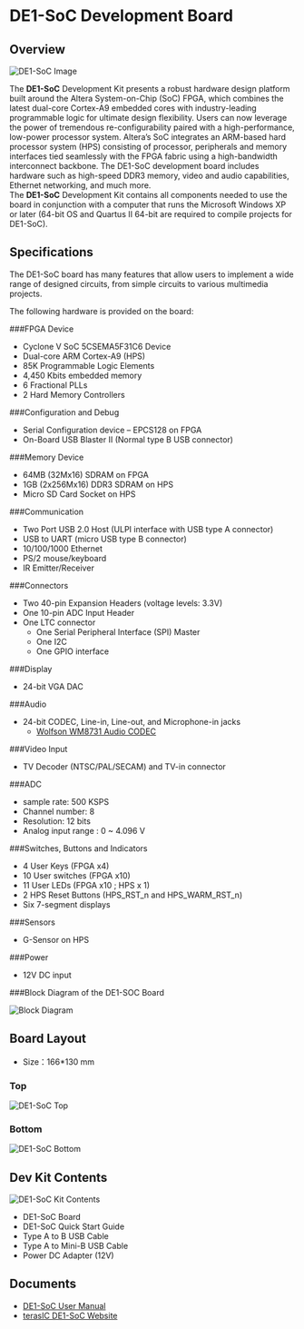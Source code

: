 # DE1-SoC Development Board

## Overview
![DE1-SoC Image](DE1-SoC_top45_01.jpg)

The **DE1-SoC** Development Kit presents a robust hardware design platform built around the Altera System-on-Chip (SoC) FPGA, which combines the latest dual-core Cortex-A9 embedded cores with industry-leading programmable logic for ultimate design flexibility. Users can now leverage the power of tremendous re-configurability paired with a high-performance, low-power processor system. Altera’s SoC integrates an ARM-based hard processor system (HPS) consisting of processor, peripherals and memory interfaces tied seamlessly with the FPGA fabric using a high-bandwidth interconnect backbone. The DE1-SoC development board includes hardware such as high-speed DDR3 memory, video and audio capabilities, Ethernet networking, and much more.  
The **DE1-SoC** Development Kit contains all components needed to use the board in conjunction with a computer that runs the Microsoft Windows XP or later (64-bit OS and Quartus II 64-bit are required to compile projects for DE1-SoC). 

 

## Specifications

The DE1-SoC board has many features that allow users to implement a wide range of designed circuits, from simple circuits to various multimedia projects.

The following hardware is provided on the board:

###FPGA Device

* Cyclone V SoC 5CSEMA5F31C6 Device
* Dual-core ARM Cortex-A9 (HPS)
* 85K Programmable Logic Elements
* 4,450 Kbits embedded memory
* 6 Fractional PLLs
* 2 Hard Memory Controllers

###Configuration and Debug

* Serial Configuration device – EPCS128 on FPGA
* On-Board USB Blaster II (Normal type B USB connector)

###Memory Device

* 64MB (32Mx16) SDRAM on FPGA
* 1GB (2x256Mx16) DDR3 SDRAM on HPS
* Micro SD Card Socket on HPS

###Communication

* Two Port USB 2.0 Host (ULPI interface with USB type A connector)
* USB to UART (micro USB type B connector)
* 10/100/1000 Ethernet
* PS/2 mouse/keyboard
* IR Emitter/Receiver

###Connectors

* Two 40-pin Expansion Headers (voltage levels: 3.3V)
* One 10-pin ADC Input Header
* One LTC connector
  * One Serial Peripheral Interface (SPI) Master
  * One I2C
  * One GPIO interface

###Display

* 24-bit VGA DAC

###Audio

* 24-bit CODEC, Line-in, Line-out, and Microphone-in jacks
  * [Wolfson WM8731 Audio CODEC](http://www.cirrus.com/en/products/pro/detail/P1307.html)

###Video Input

* TV Decoder (NTSC/PAL/SECAM) and TV-in connector

###ADC

* sample rate: 500 KSPS
* Channel number: 8
* Resolution: 12 bits
* Analog input range : 0 ~ 4.096 V

###Switches, Buttons and Indicators

* 4 User Keys (FPGA x4)
* 10 User switches (FPGA x10)
* 11 User LEDs (FPGA x10 ; HPS x 1)
* 2 HPS Reset Buttons (HPS_RST_n and HPS_WARM_RST_n)
* Six 7-segment displays

###Sensors

* G-Sensor on HPS

###Power

* 12V DC input

###Block Diagram of the DE1-SOC Board

![Block Diagram](DE1-SoC_block_diagram.jpg)

## Board Layout

* Size：166*130 mm

### Top

![DE1-SoC Top](DE1-SoC_board_top.jpg)

### Bottom

![DE1-SoC Bottom](DE1-SoC_board_bottom.jpg)

## Dev Kit Contents

![DE1-SoC Kit Contents](DE1-SoC_kit_contents.jpg)
* DE1-SoC Board
* DE1-SoC Quick Start Guide
* Type A to B USB Cable
* Type A to Mini-B USB Cable
* Power DC Adapter (12V)

## Documents

* [DE1-SoC User Manual](DE1-SoC_User_manual_ref.pdf)
* [terasIC DE1-SoC Website](https://www.terasic.com.tw/cgi-bin/page/archive.pl?Language=English&CategoryNo=165&No=836)
